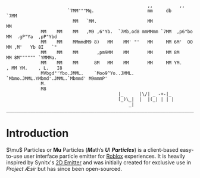 ```                                              
                                                     ,,          ,,                  
                       `7MM"""Mq.                    mm     db        `7MM                  
                         MM   `MM.                   MM                 MM                  
             MM    MM    MM   ,M9 ,6"Yb.  `7Mb,od8 mmMMmm `7MM  ,p6"bo  MM  .gP"Ya  ,pP"Ybd 
             MM    MM    MMmmdM9 8)   MM    MM' "'   MM     MM 6M'  OO  MM ,M'   Yb 8I   `" 
             MM    MM    MM       ,pm9MM    MM       MM     MM 8M       MM 8M"""""" `YMMMa. 
             MM    MM    MM      8M   MM    MM       MM     MM YM.    , MM YM.    , L.   I8 
             MVbgd"'Ybo.JMML.    `Moo9^Yo..JMML.     `Mbmo.JMML.YMbmd'.JMML.`Mbmmd' M9mmmP' 
             M.                                                                             
             M8           
                                          |_      |\/| _ -+-|_ 
                                          [_)\_|  |  |(_| | | |
                                              _|
_________________________________________________________________________________________________

```
# Introduction
$\mu\$ Particles or **Mu** Particles (***M***ath’s ***U***I ***Particles***) is a client-based easy-to-use user interface particle emitter for [Roblox](https://en.wikipedia.org/wiki/Roblox) experiences. It is heavily inspired by Synitx's [2D Emitter](https://github.com/Synitx/2D-Emitter-2) and was initially created for exclusive use in *Project Æsir* but has since been open-sourced.
